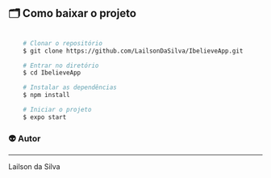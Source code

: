 

## 🗂 Como baixar o projeto

```bash

    # Clonar o repositório
    $ git clone https://github.com/LailsonDaSilva/IbelieveApp.git

    # Entrar no diretório
    $ cd IbelieveApp

    # Instalar as dependências
    $ npm install

    # Iniciar o projeto
    $ expo start

```

### :alien: Autor
---
 Lailson da Silva

